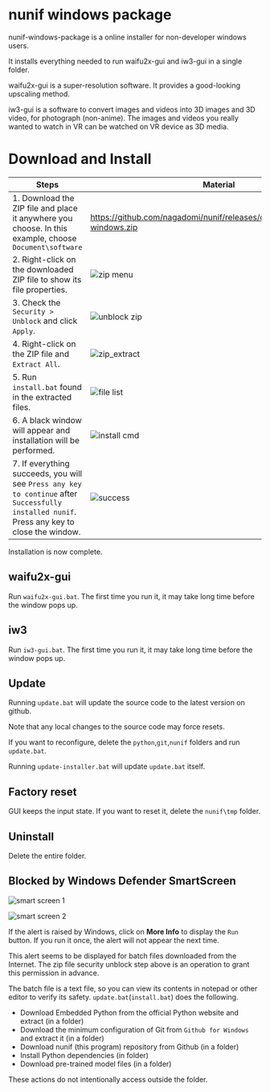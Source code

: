 # nunif windows package

nunif-windows-package is a online installer for non-developer windows users.

It installs everything needed to run waifu2x-gui and iw3-gui in a single folder.

waifu2x-gui is a super-resolution software. It provides a good-looking upscaling method.

iw3-gui is a software to convert images and videos into 3D images and 3D video, for photograph (non-anime).
The images and videos you really wanted to watch in VR can be watched on VR device as 3D media.

# Download and Install

| Steps                                                                         | Material
| ------------------------------------------------------------------------------| ----------------------------------------------------------------------------------------------- 
| 1. Download the ZIP file and place it anywhere you choose. In this example, choose `Document\software`| https://github.com/nagadomi/nunif/releases/download/0.0.0/nunif-windows.zip
| 2. Right-click on the downloaded ZIP file to show its file properties.        | ![zip menu](https://github.com/nagadomi/nunif/assets/287255/244b4617-9926-4cf1-941f-dd1d44fe2e28)
| 3. Check the `Security > Unblock` and click `Apply`.                           | ![unblock zip](https://github.com/nagadomi/nunif/assets/287255/dcace34c-8783-44b8-a3fc-953724d4dceb)
| 4. Right-click on the ZIP file and `Extract All`.                             | ![zip_extract](https://github.com/nagadomi/nunif/assets/287255/6c1d167c-8d36-4ba1-aef1-d08b6e153a04)
| 5. Run `install.bat` found in the extracted files.                            | ![file list](https://github.com/nagadomi/nunif/assets/287255/aa4eeafc-7627-4b6f-9964-bd37bef73652)
| 6. A black window will appear and installation will be performed.             | ![install cmd](https://github.com/nagadomi/nunif/assets/287255/c919987b-3cbc-4c89-985b-64e4b8506df7)
| 7. If everything succeeds, you will see  `Press any key to continue` after `Successfully installed nunif`. Press any key to close the window. | ![success](https://github.com/nagadomi/nunif/assets/287255/c49b79b0-f1bd-414e-b311-a50866f34a02)

Installation is now complete.

## waifu2x-gui

Run `waifu2x-gui.bat`.
The first time you run it, it may take long time before the window pops up.

## iw3

Run `iw3-gui.bat`.
The first time you run it, it may take long time before the window pops up.

## Update

Running `update.bat` will update the source code to the latest version on github.

Note that any local changes to the source code may force resets.

If you want to reconfigure, delete the `python`,`git`,`nunif` folders and run `update.bat`.

Running `update-installer.bat` will update `update.bat` itself.

## Factory reset

GUI keeps the input state. If you want to reset it, delete the `nunif\tmp` folder.

## Uninstall

Delete the entire folder.

## Blocked by Windows Defender SmartScreen

![smart screen 1](https://github.com/nagadomi/nunif/assets/287255/66b04d92-695f-4a0e-8db2-6a3cc03a2217)

![smart screen 2](https://github.com/nagadomi/nunif/assets/287255/55fb415e-49c5-440d-977a-a98b2be9e453)

If the alert is raised by Windows, click on **More Info** to display the `Run` button. If you run it once, the alert will not appear the next time.

This alert seems to be displayed for batch files downloaded from the Internet. 
The zip file security unblock step above is an operation to grant this permission in advance.

The batch file is a text file, so you can view its contents in notepad or other editor to verify its safety.
`update.bat`(`install.bat`) does the following.

- Download Embedded Python from the official Python website and extract (in a folder) 
- Download the minimum configuration of Git from `Github for Windows` and extract it (in a folder)
- Download nunif (this program) repository from Github (in a folder)
- Install Python dependencies (in folder)
- Download pre-trained model files (in a folder)

These actions do not intentionally access outside the folder. 

